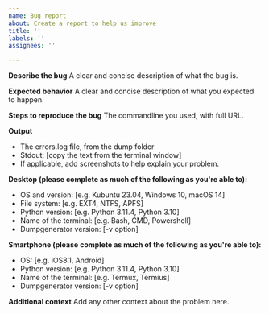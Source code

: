 ```yaml
---
name: Bug report
about: Create a report to help us improve
title: ''
labels: ''
assignees: ''

---
```


**Describe the bug**
A clear and concise description of what the bug is.

**Expected behavior**
A clear and concise description of what you expected to happen.

**Steps to reproduce the bug**
The commandline you used, with full URL.

**Output**
- The errors.log file, from the dump folder
- Stdout: [copy the text from the terminal window]
- If applicable, add screenshots to help explain your problem.

**Desktop (please complete as much of the following as you're able to):**
 - OS and version: [e.g. Kubuntu 23.04, Windows 10, macOS 14]
 - File system: [e.g. EXT4, NTFS, APFS]
 - Python version: [e.g. Python 3.11.4, Python 3.10]
 - Name of the terminal: [e.g. Bash, CMD, Powershell]
 - Dumpgenerator version: [-v option]
   
**Smartphone (please complete as much of the following as you're able to):**
 - OS: [e.g. iOS8.1, Android]
 - Python version: [e.g. Python 3.11.4, Python 3.10] 
 - Name of the terminal: [e.g. Termux, Termius]
 - Dumpgenerator version: [-v option]

**Additional context**
Add any other context about the problem here.
